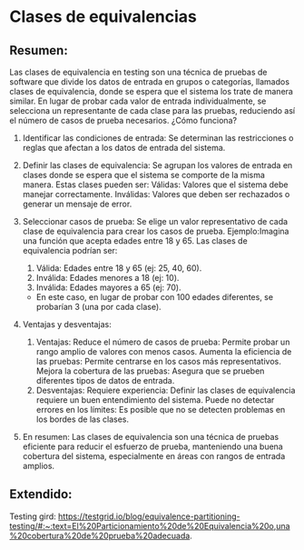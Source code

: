 # Clases de equivalencias

## Resumen:

Las clases de equivalencia en testing son una técnica de pruebas de software que divide los datos de entrada en grupos o categorías, llamados clases de equivalencia, donde se espera que el sistema los trate de manera similar. En lugar de probar cada valor de entrada individualmente, se selecciona un representante de cada clase para las pruebas, reduciendo así el número de casos de prueba necesarios. 
¿Cómo funciona?

1. Identificar las condiciones de entrada:
Se determinan las restricciones o reglas que afectan a los datos de entrada del sistema. 
2. Definir las clases de equivalencia:
Se agrupan los valores de entrada en clases donde se espera que el sistema se comporte de la misma manera. Estas clases pueden ser:
Válidas: Valores que el sistema debe manejar correctamente. 
Inválidas: Valores que deben ser rechazados o generar un mensaje de error. 
3. Seleccionar casos de prueba:
Se elige un valor representativo de cada clase de equivalencia para crear los casos de prueba. 
Ejemplo:Imagina una función que acepta edades entre 18 y 65. Las clases de equivalencia podrían ser: 
    1. Válida: Edades entre 18 y 65 (ej: 25, 40, 60).
    2. Inválida: Edades menores a 18 (ej: 10).
    3. Inválida: Edades mayores a 65 (ej: 70).
    - En este caso, en lugar de probar con 100 edades diferentes, se probarían 3 (una por cada clase).
  
4. Ventajas y desventajas:
    1. Ventajas:
Reduce el número de casos de prueba: Permite probar un rango amplio de valores con menos casos. 
Aumenta la eficiencia de las pruebas: Permite centrarse en los casos más representativos. 
Mejora la cobertura de las pruebas: Asegura que se prueben diferentes tipos de datos de entrada. 
    2. Desventajas:
Requiere experiencia: Definir las clases de equivalencia requiere un buen entendimiento del sistema.
Puede no detectar errores en los límites: Es posible que no se detecten problemas en los bordes de las clases. 
5. En resumen: Las clases de equivalencia son una técnica de pruebas eficiente para reducir el esfuerzo de prueba, manteniendo una buena cobertura del sistema, especialmente en áreas con rangos de entrada amplios. 


## Extendido:

Testing gird: https://testgrid.io/blog/equivalence-partitioning-testing/#:~:text=El%20Particionamiento%20de%20Equivalencia%20o,una%20cobertura%20de%20prueba%20adecuada.